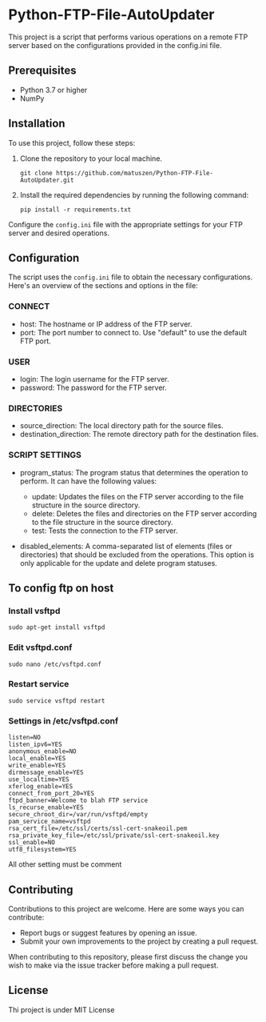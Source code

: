 # Python-FTP-File-AutoUpdater

This project is a script that performs various operations on a remote FTP server based on the configurations provided in the config.ini file.

## Prerequisites

- Python 3.7 or higher
- NumPy

## Installation

To use this project, follow these steps:

1. Clone the repository to your local machine.

   ```shell
   git clone https://github.com/matuszen/Python-FTP-File-AutoUpdater.git
   ```

2. Install the required dependencies by running the following command:

   ```shell
   pip install -r requirements.txt
   ```

Configure the `config.ini` file with the appropriate settings for your FTP server and desired operations.

## Configuration

The script uses the `config.ini` file to obtain the necessary configurations. Here's an overview of the sections and options in the file:

### CONNECT

- host: The hostname or IP address of the FTP server.
- port: The port number to connect to. Use "default" to use the default FTP port.

### USER

- login: The login username for the FTP server.
- password: The password for the FTP server.

### DIRECTORIES

- source_direction: The local directory path for the source files.
- destination_direction: The remote directory path for the destination files.

### SCRIPT SETTINGS

- program_status: The program status that determines the operation to perform. It can have the following values:

  - update: Updates the files on the FTP server according to the file structure in the source directory.
  - delete: Deletes the files and directories on the FTP server according to the file structure in the source directory.
  - test: Tests the connection to the FTP server.

- disabled_elements: A comma-separated list of elements (files or directories) that should be excluded from the operations. This option is only applicable for the update and delete program statuses.

## To config ftp on host

### Install vsftpd

```shell
sudo apt-get install vsftpd
```

### Edit vsftpd.conf

```shell
sudo nano /etc/vsftpd.conf
```

### Restart service

```shell
sudo service vsftpd restart
```

### Settings in /etc/vsftpd.conf

```shell
listen=NO
listen_ipv6=YES
anonymous_enable=NO
local_enable=YES
write_enable=YES
dirmessage_enable=YES
use_localtime=YES
xferlog_enable=YES
connect_from_port_20=YES
ftpd_banner=Welcome to blah FTP service
ls_recurse_enable=YES
secure_chroot_dir=/var/run/vsftpd/empty
pam_service_name=vsftpd
rsa_cert_file=/etc/ssl/certs/ssl-cert-snakeoil.pem
rsa_private_key_file=/etc/ssl/private/ssl-cert-snakeoil.key
ssl_enable=NO
utf8_filesystem=YES
```

All other setting must be comment

## Contributing

Contributions to this project are welcome. Here are some ways you can contribute:

- Report bugs or suggest features by opening an issue.
- Submit your own improvements to the project by creating a pull request.

When contributing to this repository, please first discuss the change you wish to make via the issue tracker before making a pull request.

## License

Thi project is under MIT License
